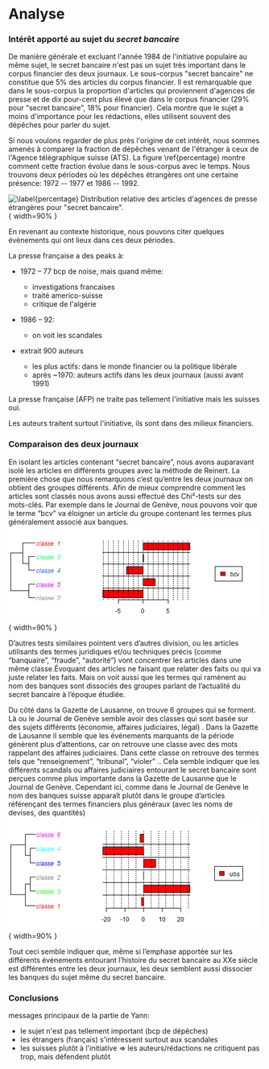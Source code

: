 
# Analyse

### Intérêt apporté au sujet du _secret bancaire_

De manière générale et excluant l'année 1984 de l'initiative populaire au même
sujet, le secret bancaire n'est pas un sujet très important dans le corpus
financier des deux journaux. Le sous-corpus "secret bancaire" ne constitue que
5% des articles du corpus financier. Il est remarquable que dans le sous-corpus
la proportion d'articles qui proviennent d'agences de presse et de dix pour-cent
plus élevé que dans le corpus financier (29% pour "secret bancaire", 18% pour
financier). Cela montre que le sujet a moins d'importance pour les rédactions,
elles utilisent souvent des dépêches pour parler du sujet.

Si nous voulons regarder de plus près l'origine de cet intérêt, nous sommes
amenés à comparer la fraction de dépêches venant de l'étranger à ceux de
l'Agence télégraphique suisse (ATS). La figure \ref{percentage} montre comment
cette fraction évolue dans le sous-corpus avec le temps. Nous trouvons deux
périodes où les dépêches étrangères ont une certaine présence: 1972 -- 1977 et
1986 -- 1992.

![\label{percentage} Distribution relative des articles d'agences de presse
étrangères pour "secret bancaire".](agency_percentage.png){ width=90% }

En revenant au contexte historique, nous pouvons citer quelques évènements qui
ont lieux dans ces deux périodes.


La presse française a des peaks à:
- 1972 – 77 bcp de noise, mais quand même:
  - investigations francaises
  - traité americo-suisse
  - critique de l'algérie

- 1986 – 92:
  - on voit les scandales

- extrait 900 auteurs
  - les plus actifs: dans le monde financier ou la politique libérale
  - après ~1970: auteurs actifs dans les deux journaux (aussi avant 1991)

La presse française (AFP) ne traite pas tellement l'initiative mais les suisses oui.

Les auteurs traitent surtout l'initiative, ils sont dans des milieux financiers.


### Comparaison des deux journaux
En isolant les articles contenant “secret bancaire”, nous avons auparavant isolé les articles en différents groupes avec la méthode de Reinert. La première chose que nous remarquons c’est qu’entre les deux journaux on obtient des groupes différents. 
Afin de mieux comprendre comment les articles sont classés nous avons aussi effectué des Chi²-tests sur des mots-clés.
Par exemple dans le Journal de Genève, nous pouvons voir que le terme “bcv” va éloigner un article du groupe contenant les termes plus généralement associé aux banques.
![\label{percentage} Chi²-Test du terme "bcv" dans le journal de Genève.](chibcv.png){ width=90% }

D’autres tests similaires pointent vers d’autres division, ou les articles utilisants des termes juridiques et/ou techniques précis (comme “banquaire”, “fraude”, “autorité”) vont concentrer les articles dans une même classe.Évoquant des articles ne faisant que relater des faits ou qui va juste relater les faits. Mais on voit aussi que les termes qui ramènent au nom des banques sont dissociés des groupes parlant de l’actualité du secret bancaire à l’époque étudiée.

Du côté dans la Gazette de Lausanne, on trouve 6 groupes qui se forment. Là ou le Journal de Genève semble avoir des classes qui sont basée sur des sujets différents (économie, affaires judiciaires, légal) . Dans la Gazette de Lausanne il semble que les événements marquants de la période génèrent plus d’attentions, car on retrouve une classe avec des mots rappelant des affaires judiciaires. Dans cette classe on retrouve des termes tels que “renseignement”, “tribunal”, “violer” .. Cela semble indiquer que les différents scandals ou affaires judiciaires entourant le secret bancaire sont perçues comme plus importante dans la Gazette de Lausanne que le Journal de Genève.
Cependant ici, comme dans le Journal de Genève le nom des banques suisse apparaît plutôt dans le groupe d’articles référençant des termes financiers plus généraux (avec les noms de devises, des quantités)
![\label{percentage} Chi²-Test du terme "ubs" dans la Gazette de Lausanne.](ubs_chisquare_gdl.png){ width=90% }

Tout ceci semble indiquer que, même si l’emphase apportée sur les différents événements entourant l’histoire du secret bancaire au XXe siècle est différentes entre les deux journaux, les deux semblent aussi dissocier les banques du sujet même du secret bancaire.
### Conclusions

messages principaux de la partie de Yann:
- le sujet n'est pas tellement important (bcp de dépêches)
- les étrangers (français) s'intéressent surtout aux scandales
- les suisses plutôt à l'initiative
=> les auteurs/rédactions ne critiquent pas trop, mais défendent plutôt

